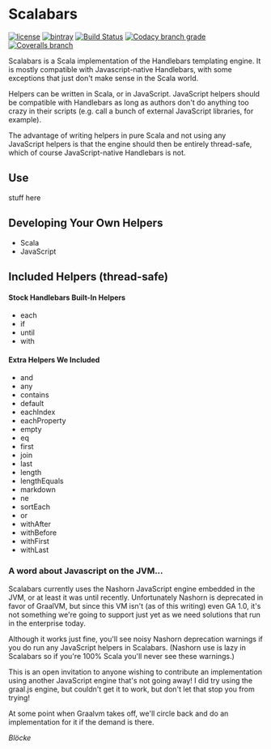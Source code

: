 
# Scalabars

[![license](https://img.shields.io/github/license/mashape/apistatus.svg?maxAge=86400)](https://opensource.org/licenses/MIT)
[![bintray](https://api.bintray.com/packages/blocke/releases/scalabars/images/download.svg)](https://bintray.com/blocke/releases/scalabars/_latestVersion)
[![Build Status](https://img.shields.io/travis/gzoller/Scalabars.svg?branch=master)](https://travis-ci.org/gzoller/Scalabars)
[![Codacy branch grade](https://img.shields.io/codacy/grade/9437bb8b88464096b1a848ba0eed8b7d/master.svg?maxAge=2592000)](https://www.codacy.com/app/gzoller/Scalabars?utm_source=github.com&amp;utm_medium=referral&amp;utm_content=gzoller/Scalabars&amp;utm_campaign=Badge_Grade)
[![Coveralls branch](https://img.shields.io/coveralls/gzoller/Scalabars/master.svg?maxAge=360)](https://coveralls.io/github/gzoller/Scalabars)

Scalabars is a Scala implementation of the Handlebars templating engine.  It is mostly compatible with Javascript-native Handlebars, with some exceptions that just don't make sense in the Scala world.

Helpers can be written in Scala, or in JavaScript.  JavaScript helpers should be compatible with Handlebars as long as authors don't do anything too crazy in their scripts (e.g. call a bunch of external JavaScript libraries, for example).

The advantage of writing helpers in pure Scala and not using any JavaScript helpers is that the engine should then be entirely thread-safe, which of course JavaScript-native Handlebars is not.

## Use

stuff here

## Developing Your Own Helpers

* Scala
* JavaScript

## Included Helpers (thread-safe)

#### Stock Handlebars Built-In Helpers
* each
* if
* until
* with

#### Extra Helpers We Included
* and
* any
* contains
* default
* eachIndex
* eachProperty
* empty
* eq
* first
* join
* last
* length
* lengthEquals
* markdown
* ne
* sortEach
* or
* withAfter
* withBefore
* withFirst
* withLast

### A word about Javascript on the JVM...
Scalabars currently uses the Nashorn JavaScript engine embedded in the JVM, or at least it was until recently.  Unfortunately Nashorn is deprecated in favor of GraalVM, but since this VM isn't (as of this writing) even GA 1.0, it's not something we're going to support just yet as we need solutions that run in the enterprise today.

Although it works just fine, you'll see noisy Nashorn deprecation warnings if you do run any JavaScript helpers in Scalabars.  (Nashorn use is lazy in Scalabars so if you're 100% Scala you'll never see these warnings.)

This is an open invitation to anyone wishing to contribute an implementation using another JavaScript engine that's not going away!  I did try using the graal.js engine, but couldn't get it to work, but don't let that stop you from trying!

At some point when Graalvm takes off, we'll circle back and do an implementation for it if the demand is there.

*Blöcke*
